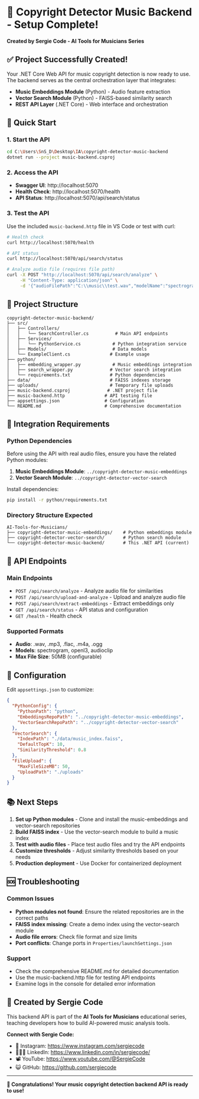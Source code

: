 # 🎵 Copyright Detector Music Backend - Setup Complete!

**Created by Sergie Code - AI Tools for Musicians Series**

## ✅ Project Successfully Created!

Your .NET Core Web API for music copyright detection is now ready to use. The backend serves as the central orchestration layer that integrates:

- **Music Embeddings Module** (Python) - Audio feature extraction  
- **Vector Search Module** (Python) - FAISS-based similarity search
- **REST API Layer** (.NET Core) - Web interface and orchestration

## 🚀 Quick Start

### 1. Start the API
```bash
cd C:\Users\SnS_D\Desktop\IA\copyright-detector-music-backend
dotnet run --project music-backend.csproj
```

### 2. Access the API
- **Swagger UI**: http://localhost:5070
- **Health Check**: http://localhost:5070/health  
- **API Status**: http://localhost:5070/api/search/status

### 3. Test the API
Use the included `music-backend.http` file in VS Code or test with curl:

```bash
# Health check
curl http://localhost:5070/health

# API status  
curl http://localhost:5070/api/search/status

# Analyze audio file (requires file path)
curl -X POST "http://localhost:5070/api/search/analyze" \
     -H "Content-Type: application/json" \
     -d '{"audioFilePath":"C:\\music\\test.wav","modelName":"spectrogram","topK":10}'
```

## 📁 Project Structure

```
copyright-detector-music-backend/
├── src/
│   ├── Controllers/
│   │   └── SearchController.cs          # Main API endpoints
│   ├── Services/
│   │   └── PythonService.cs            # Python integration service
│   ├── Models/                         # Data models
│   └── ExampleClient.cs               # Example usage
├── python/
│   ├── embedding_wrapper.py            # Music embeddings integration
│   ├── search_wrapper.py              # Vector search integration
│   └── requirements.txt               # Python dependencies
├── data/                              # FAISS indexes storage
├── uploads/                           # Temporary file uploads
├── music-backend.csproj              # .NET project file
├── music-backend.http               # API testing file
├── appsettings.json                 # Configuration
└── README.md                        # Comprehensive documentation
```

## 🔗 Integration Requirements

### Python Dependencies
Before using the API with real audio files, ensure you have the related Python modules:

1. **Music Embeddings Module**: `../copyright-detector-music-embeddings`
2. **Vector Search Module**: `../copyright-detector-vector-search`

Install dependencies:
```bash
pip install -r python/requirements.txt
```

### Directory Structure Expected
```
AI-Tools-for-Musicians/
├── copyright-detector-music-embeddings/    # Python embeddings module
├── copyright-detector-vector-search/       # Python search module  
└── copyright-detector-music-backend/       # This .NET API (current)
```

## 🎯 API Endpoints

### Main Endpoints
- `POST /api/search/analyze` - Analyze audio file for similarities
- `POST /api/search/upload-and-analyze` - Upload and analyze audio file
- `POST /api/search/extract-embeddings` - Extract embeddings only
- `GET /api/search/status` - API status and configuration
- `GET /health` - Health check

### Supported Formats
- **Audio**: .wav, .mp3, .flac, .m4a, .ogg
- **Models**: spectrogram, openl3, audioclip
- **Max File Size**: 50MB (configurable)

## 🔧 Configuration

Edit `appsettings.json` to customize:

```json
{
  "PythonConfig": {
    "PythonPath": "python",
    "EmbeddingsRepoPath": "../copyright-detector-music-embeddings",
    "VectorSearchRepoPath": "../copyright-detector-vector-search"
  },
  "VectorSearch": {
    "IndexPath": "./data/music_index.faiss",
    "DefaultTopK": 10,
    "SimilarityThreshold": 0.8
  },
  "FileUpload": {
    "MaxFileSizeMB": 50,
    "UploadPath": "./uploads"
  }
}
```

## 📚 Next Steps

1. **Set up Python modules** - Clone and install the music-embeddings and vector-search repositories
2. **Build FAISS index** - Use the vector-search module to build a music index
3. **Test with audio files** - Place test audio files and try the API endpoints
4. **Customize thresholds** - Adjust similarity thresholds based on your needs
5. **Production deployment** - Use Docker for containerized deployment

## 🆘 Troubleshooting

### Common Issues
- **Python modules not found**: Ensure the related repositories are in the correct paths
- **FAISS index missing**: Create a demo index using the vector-search module
- **Audio file errors**: Check file format and size limits
- **Port conflicts**: Change ports in `Properties/launchSettings.json`

### Support
- Check the comprehensive README.md for detailed documentation
- Use the music-backend.http file for testing API endpoints
- Examine logs in the console for detailed error information

## 🎵 Created by Sergie Code

This backend API is part of the **AI Tools for Musicians** educational series, teaching developers how to build AI-powered music analysis tools.

**Connect with Sergie Code:**
- 📸 Instagram: https://www.instagram.com/sergiecode
- 🧑🏼‍💻 LinkedIn: https://www.linkedin.com/in/sergiecode/
- 📽️ YouTube: https://www.youtube.com/@SergieCode
- 😺 GitHub: https://github.com/sergiecode

---

**🎉 Congratulations! Your music copyright detection backend API is ready to use!**
